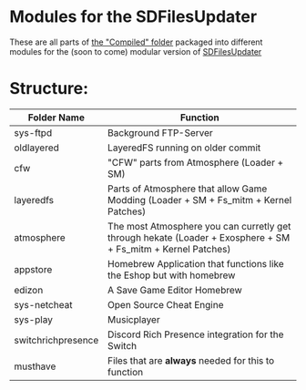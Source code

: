 # Modules for the SDFilesUpdater

These are all parts of [the "Compiled" folder](https://github.com/tumGER/SDFilesSwitch/tree/master/Compiled) packaged into different modules for the (soon to come) modular version of [SDFilesUpdater](https://github.com/StevenMattera/SDFileUpdater)

# Structure:

Folder Name | Function
------------|---------
sys-ftpd | Background FTP-Server
oldlayered | LayeredFS running on older commit
cfw | "CFW" parts from Atmosphere (Loader + SM)
layeredfs | Parts of Atmosphere that allow Game Modding (Loader + SM + Fs_mitm + Kernel Patches)
atmosphere | The most Atmosphere you can curretly get through hekate (Loader + Exosphere + SM + Fs_mitm + Kernel Patches)
appstore | Homebrew Application that functions like the Eshop but with homebrew
edizon | A Save Game Editor Homebrew
sys-netcheat | Open Source Cheat Engine
sys-play | Musicplayer
switchrichpresence | Discord Rich Presence integration for the Switch
musthave | Files that are **always** needed for this to function

